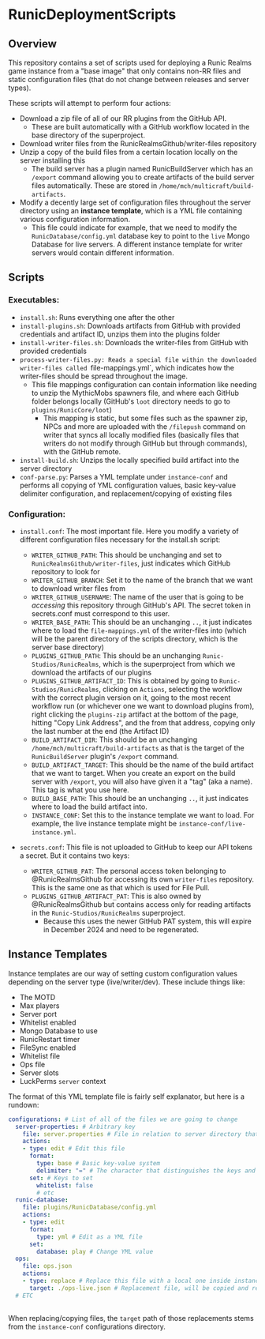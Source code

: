 
# RunicDeploymentScripts

## Overview
This repository contains a set of scripts used for deploying a Runic Realms game instance from a "base image" that only contains non-RR files and static configuration files (that do not change between releases and server types).

 These scripts will attempt to perform four actions:

-  Download a zip file of all of our RR plugins from the GitHub API. 
	- These are built automatically with a GitHub workflow located in the base directory of the superproject.
- Download writer files from the RunicRealmsGithub/writer-files repository
- Unzip a copy of the build files from a certain location locally on the server installing this
	- The build server has a plugin named RunicBuildServer which has an `/export` command allowing you to create artifacts of the build server files automatically. These are stored in `/home/mch/multicraft/build-artifacts`.
- Modify a decently large set of configuration files throughout the server directory using an <b>instance template</b>, which is a YML file containing various configuration information.
	- This file could indicate for example, that we need to modify the `RunicDatabase/config.yml`  database key to point to the `live` Mongo Database for live servers. A different instance template for writer servers would contain different information.

## Scripts

### Executables:
- `install.sh`: Runs everything one after the other
- `install-plugins.sh`: Downloads artifacts from GitHub with provided credentials and artifact ID, unzips them into the plugins folder
- `install-writer-files.sh`: Downloads the writer-files from GitHub with provided credentials
- `process-writer-files.py: Reads a special file within the downloaded writer-files called `file-mappings.yml`, which indicates how the writer-files should be spread throughout the image.
	- This file mappings configuration can contain information like needing to unzip the MythicMobs spawners file, and where each GitHub folder belongs locally (GitHub's `loot` directory needs to go to `plugins/RunicCore/loot`)
		- This mapping is static, but some files such as the spawner zip, NPCs and more are uploaded with the `/filepush` command on writer that syncs all locally modified files (basically files that writers do not modify through GitHub but through commands), with the GitHub remote.
- `install-build.sh`: Unzips the locally specified build artifact into the server directory
- `conf-parse.py`: Parses a YML template under `instance-conf` and performs all copying of YML configuration values, basic key-value delimiter configuration, and replacement/copying of existing files

### Configuration:
- `install.conf`: The most important file. Here you modify a variety of different configuration files necessary for the install.sh script:
	- `WRITER_GITHUB_PATH`: This should be unchanging and set to `RunicRealmsGithub/writer-files`, just indicates which GitHub repository to look for
	- `WRITER_GITHUB_BRANCH`: Set it to the name of the branch that we want to download writer files from
	- `WRITER_GITHUB_USERNAME`: The name of the user that is going to be <i>accessing</i> this repository through GitHub's API. The secret token in secrets.conf must correspond to this user.
	- `WRITER_BASE_PATH`: This should be an unchanging `..`, it just indicates where to load the `file-mappings.yml` of the writer-files into (which will be the parent directory of the scripts directory, which is the server base directory)
	- `PLUGINS_GITHUB_PATH`: This should be an unchanging `Runic-Studios/RunicRealms`, which is the superproject from which we download the artifacts of our plugins
	- `PLUGINS_GITHUB_ARTIFACT_ID`: This is obtained by going to `Runic-Studios/RunicRealms`, clicking on `Actions`, selecting the workflow with the correct plugin version on it, going to the most recent workflow run (or whichever one we want to download plugins from), right clicking the `plugins-zip` artifact at the bottom of the page, hitting "Copy Link Address", and the from that address, copying only the last number at the end (the Artifact ID)
	- `BUILD_ARTIFACT_DIR`: This should be an unchanging `/home/mch/multicraft/build-artifacts` as that is the target of the `RunicBuildServer` plugin's `/export` command.
	- `BUILD_ARTIFACT_TARGET`: This should be the name of the build artifact that we want to target. When you create an export on the build server with `/export`, you will also have given it a "tag" (aka a name). This tag is what you use here.
	- `BUILD_BASE_PATH`: This should be an unchanging `..`, it just indicates where to load the build artifact into.
	- `INSTANCE_CONF`: Set this to the instance template we want to load. For example, the live instance template might be `instance-conf/live-instance.yml`.

- `secrets.conf`: This file is not uploaded to GitHub to keep our API tokens a secret. But it contains two keys:
	- `WRITER_GITHUB_PAT`: The personal access token belonging to @RunicRealmsGithub for accessing its own `writer-files` repository. This is the same one as that which is used for File Pull.
	- `PLUGINS_GITHUB_ARTIFACT_PAT`: This is also owned by @RunicRealmsGithub but contains access only for reading artifacts in the `Runic-Studios/RunicRealms` superproject.
		- Because this uses the newer GitHub PAT system, this will expire in December 2024 and need to be regenerated.

## Instance Templates
Instance templates are our way of setting custom configuration values depending on the server type (live/writer/dev). These include things like:
- The MOTD
- Max players
- Server port
- Whitelist enabled
- Mongo Database to use
- RunicRestart timer
- FileSync enabled
- Whitelist file
- Ops file
- Server slots
- LuckPerms `server` context

The format of this YML template file is fairly self explanator, but here is a rundown:
```yml
configurations: # List of all of the files we are going to change
  server-properties: # Arbitrary key
    file: server.properties # File in relation to server directory that we will modify
    actions:
    - type: edit # Edit this file
      format:
        type: base # Basic key-value system
        delimiter: "=" # The character that distinguishes the keys and the values in this file
      set: # Keys to set
        whitelist: false
        # etc
  runic-database:
    file: plugins/RunicDatabase/config.yml
    actions:
    - type: edit
      format:
        type: yml # Edit as a YML file
      set:
        database: play # Change YML value
  ops:
    file: ops.json
    actions:
    - type: replace # Replace this file with a local one inside instance-conf/
      target: ./ops-live.json # Replacement file, will be copied and renamed
  # ETC
  
```

When replacing/copying files, the `target` path of those replacements stems from the `instance-conf` configurations directory.

